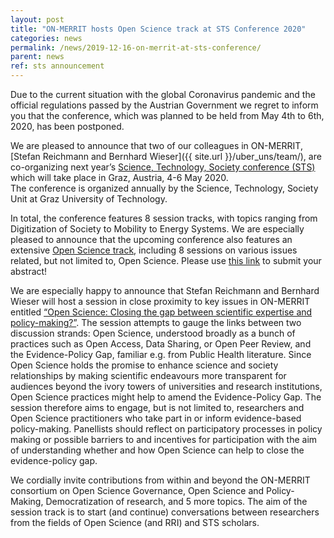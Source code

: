 ```yaml
---
layout: post
title: "ON-MERRIT hosts Open Science track at STS Conference 2020"
categories: news
permalink: /news/2019-12-16-on-merrit-at-sts-conference/
parent: news
ref: sts announcement
---
```

Due to the current situation with the global Coronavirus pandemic and the official regulations passed by the Austrian Government we regret to inform you that the conference, which was planned to be held from May 4th to 6th, 2020, has been postponed. 

 
We are pleased to announce that two of our colleagues in ON-MERRIT, [Stefan Reichmann and Bernhard Wieser]({{ site.url }}/uber_uns/team/), are co-organizing next year’s [Science, Technology, Society conference (STS)](https://www.tugraz.at/arbeitsgruppen/sts/sts-conference-graz/) which will take place in Graz, Austria, 4-6 May 2020.    
The conference is organized annually by the Science, Technology, Society Unit at Graz University of Technology.   

In total, the conference features 8 session tracks, with topics ranging from Digitization of Society to Mobility to Energy Systems. We are especially pleased to announce that the upcoming conference also features an extensive [Open Science track](https://sts-conference.isds.tugraz.at/event/10/page/157-overview-session-tracks), including 8 sessions on various issues related, but not limited to, Open Science. Please use [this link](https://sts-conference.isds.tugraz.at/event/10/page/157-overview-session-tracks) to submit your abstract!   

We are especially happy to announce that Stefan Reichmann and Bernhard Wieser will host a session in close proximity to key issues in ON-MERRIT entitled [“Open Science: Closing the gap between scientific expertise and policy-making?”](https://sts-conference.isds.tugraz.at/event/10/page/163-a-open-science-rethinking-the-science-and-society-relationship). The session attempts to gauge the links between two discussion strands: Open Science, understood broadly as a bunch of practices such as Open Access, Data Sharing, or Open Peer Review, and the Evidence-Policy Gap, familiar e.g. from Public Health literature. Since Open Science holds the promise to enhance science and society relationships by making scientific endeavours more transparent for audiences beyond the ivory towers of universities and research institutions, Open Science practices might help to amend the Evidence-Policy Gap. The session therefore aims to engage, but is not limited to, researchers and Open Science practitioners who take part in or inform evidence-based policy-making. Panellists should reflect on participatory processes in policy making or possible barriers to and incentives for participation with the aim of understanding whether and how Open Science can help to close the evidence-policy gap.      

We cordially invite contributions from within and beyond the ON-MERRIT consortium on Open Science Governance, Open Science and Policy-Making, Democratization of research, and 5 more topics. The aim of the session track is to start (and continue) conversations between researchers from the fields of Open Science (and RRI) and STS scholars.   

